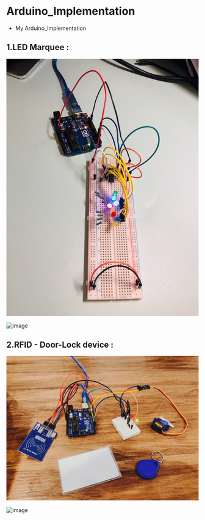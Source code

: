 # Arduino_Implementation

- My Arduino_Implementation


## 1.LED Marquee :

![image](result/Image/Chp8_LED_74HC595.jpg)

![image](result/GIF/LED/Chp9_LED.gif)


## 2.RFID - Door-Lock device :

![image](result/Image/RFID_DoorLock.jpg)

![image](result/GIF/RFID/10MB_20200905.gif)





